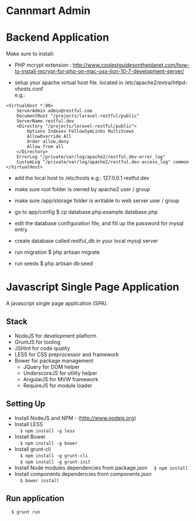 Cannmart Admin
==============

# Backend Application #

Make sure to install:
- PHP mcrypt extension : http://www.coolestguidesontheplanet.com/how-to-install-mcrypt-for-php-on-mac-osx-lion-10-7-development-server/

- setup your apache virtual host file. located in /etc/apache2/extra/httpd-vhosts.conf  
e.g.:  
```  
<VirtualHost *:80>  
    ServerAdmin admin@restful.com  
    DocumentRoot "/projects/laravel-restful/public"  
    ServerName restful.dev  
    <Directory "/projects/laravel-restful/public">  
        Options Indexes FollowSymLinks MultiViews  
        AllowOverride All  
        Order allow,deny  
        Allow from all  
    </Directory>  
    ErrorLog "/private/var/log/apache2/restful.dev-error_log"  
    CustomLog "/private/var/log/apache2/restful.dev-access_log" common  
</VirtualHost>  
```  
  
- add the local host to /etc/hosts
e.g.: 
127.0.0.1   restful.dev

- make sure root folder is owned by apache2 user / group
- make sure /app/storage folder is writable to web server user / group
- go to app/config 
$ cp database.php.example database.php
- edit the database configuration file, and fill up the password for mysql entry
- create database called restful_db in your local mysql server

- run migration
$ php artisan migrate
- run seeds
$ php artisan db:seed

# Javascript Single Page Application #

A javascript single page application (SPA).

## Stack ##
- NodeJS for development platform  
- GruntJS for tooling  
- JSHint for code quality  
- LESS for CSS preprocessor and framework  
- Bower for package management  
    - JQuery for DOM helper  
    - UnderscoreJS for utility helper  
    - AngularJS for MVW framework 
    - RequireJS for module loader  

## Setting Up ##
- Install NodeJS and NPM - (http://www.nodejs.org)  
- Install LESS  
``  
    $ npm install -g less  
``  
- Install Bower  
``  
    $ npm install -g bower  
``  
- Install grunt-cli  
``  
    $ npm install -g grunt-cli  
``  
``  
    $ npm install -g grunt-init  
``  
- Install Node modules dependencies from package.json 
``  
    $ npm install  
``  
- Install components dependencies from components.json  
``  
    $ bower install  
``  

## Run application ##  
``  
    $ grunt run  
``  






